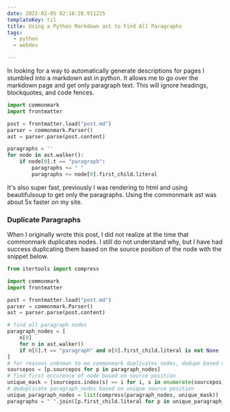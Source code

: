 ```yaml
---
date: 2022-02-05 02:18:28.911225
templateKey: til
title: Using a Python Markdown ast to Find All Paragraphs
tags:
  - python
  - webdev

---
```


In looking for a way to automatically generate descriptions for pages I
stumbled into a markdown ast in python.  It allows me to go over the
markdown page and get only paragraph text.  This will ignore headings,
blockquotes, and code fences.


``` python
import commonmark
import frontmatter

post = frontmatter.load("post.md")
parser = commonmark.Parser()
ast = parser.parse(post.content)

paragraphs = ''
for node in ast.walker():
    if node[0].t == "paragraph":
        paragraphs += " "
        paragraphs += node[0].first_child.literal
```

It's also super fast, previously I was rendering to html and using
beautifulsoup to get only the paragraphs.  Using the commonmark ast was
about 5x faster on my site.

### Duplicate Paragraphs

When I originally wrote this post, I did not realize at the time that
commonmark duplicates nodes.  I still do not understand why, but I have had
success duplicating them based on the source position of the node with the
snippet below.

``` python
from itertools import compress

import commonmark
import frontmatter

post = frontmatter.load("post.md")
parser = commonmark.Parser()
ast = parser.parse(post.content)

# find all paragraph nodes
paragraph_nodes = [
    n[0]
    for n in ast.walker()
    if n[0].t == "paragraph" and n[0].first_child.literal is not None
]
# for reasons unknown to me commonmark duplicates nodes, dedupe based on sourcepos
sourcepos = [p.sourcepos for p in paragraph_nodes]
# find first occurence of node based on source position
unique_mask = [sourcepos.index(s) == i for i, s in enumerate(sourcepos)]
# deduplicate paragraph_nodes based on unique source position
unique_paragraph_nodes = list(compress(paragraph_nodes, unique_mask))
paragraphs = " ".join([p.first_child.literal for p in unique_paragraph_nodes])
```
